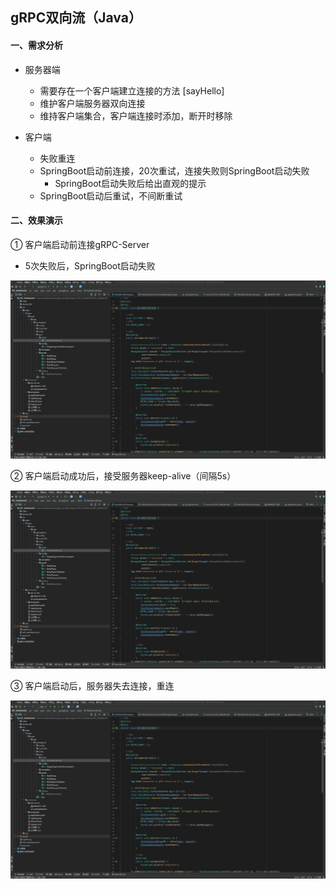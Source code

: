 ## gRPC双向流（Java）



#### 一、需求分析

- 服务器端

  - 需要存在一个客户端建立连接的方法 [sayHello]
  - 维护客户端服务器双向连接
  - 维持客户端集合，客户端连接时添加，断开时移除
- 客户端

  - 失败重连
  - SpringBoot启动前连接，20次重试，连接失败则SpringBoot启动失败
    - SpringBoot启动失败后给出直观的提示
  - SpringBoot启动后重试，不间断重试




#### 二、效果演示

① 客户端启动前连接gRPC-Server

- 5次失败后，SpringBoot启动失败

 ![](https://github.com/MagicFollower/grpc/blob/main/doc/images/%E5%AE%A2%E6%88%B7%E7%AB%AF%E5%A4%B1%E8%B4%A5%E9%87%8D%E8%BF%9E5%E6%AC%A1.gif)

② 客户端启动成功后，接受服务器keep-alive（间隔5s）

 ![](https://github.com/MagicFollower/grpc/blob/main/doc/images/%E5%AE%A2%E6%88%B7%E7%AB%AF%E8%BF%9E%E6%8E%A5%E6%88%90%E5%8A%9F%EF%BC%8C%E6%8E%A5%E5%8F%97keep-alive.gif)

③ 客户端启动后，服务器失去连接，重连

 ![](https://github.com/MagicFollower/grpc/blob/main/doc/images/%E5%AE%A2%E6%88%B7%E7%AB%AF%E5%90%AF%E5%8A%A8%E5%90%8E%EF%BC%8C%E9%87%8D%E8%BF%9E%E6%9C%8D%E5%8A%A1%E7%AB%AF.gif)



